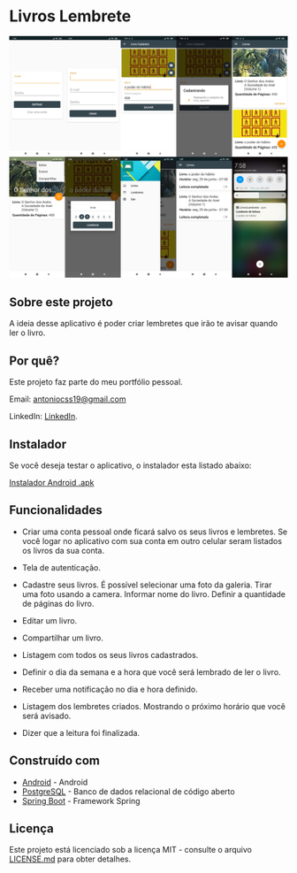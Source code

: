 # Livros Lembrete

![Preview-Screens](https://github.com/AntonioCesar96/livros-lembrete/blob/master/screenshots.jpg)

## Sobre este projeto

A ideia desse aplicativo é poder criar lembretes que irão te avisar quando ler o livro.

## Por quê?

Este projeto faz parte do meu portfólio pessoal.

Email: antoniocss19@gmail.com

LinkedIn: [LinkedIn](https://www.linkedin.com/in/antonio-cesar-9a78a7ba/).

## Instalador

Se você deseja testar o aplicativo, o instalador esta listado abaixo:

[Instalador Android .apk](https://drive.google.com/file/d/1wAH1HWzgKP6gBq8boZl2FL24HHhcrP6Q/view?usp=sharing)

## Funcionalidades

- Criar uma conta pessoal onde ficará salvo os seus livros e lembretes.
    Se você logar no aplicativo com sua conta em outro celular seram listados os livros da sua conta.

- Tela de autenticação.

- Cadastre seus livros.
    É possível selecionar uma foto da galeria.
    Tirar uma foto usando a camera.
    Informar nome do livro.
    Definir a quantidade de páginas do livro.

- Editar um livro.

- Compartilhar um livro.

- Listagem com todos os seus livros cadastrados.

- Definir o dia da semana e a hora que você será lembrado de ler o livro.

- Receber uma notificação no dia e hora definido.

- Listagem dos lembretes criados.
    Mostrando o próximo horário que você será avisado.

- Dizer que a leitura foi finalizada.

## Construído com

- [Android](https://developer.android.com/?hl=pt-br) - Android
- [PostgreSQL](https://www.postgresql.org/) - Banco de dados relacional de código aberto
- [Spring Boot](https://spring.io/projects/spring-boot) - Framework Spring 

## Licença

Este projeto está licenciado sob a licença MIT - consulte o arquivo [LICENSE.md](https://github.com/AntonioCesar96/livros-lembrete/blob/master/LICENSE.md) para obter detalhes.